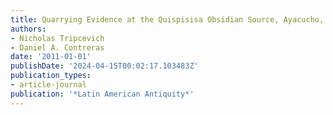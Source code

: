 ```yaml
---
title: Quarrying Evidence at the Quispisisa Obsidian Source, Ayacucho, Peru
authors:
- Nicholas Tripcevich
- Daniel A. Contreras
date: '2011-01-01'
publishDate: '2024-04-15T00:02:17.103483Z'
publication_types:
- article-journal
publication: '*Latin American Antiquity*'
---
```

